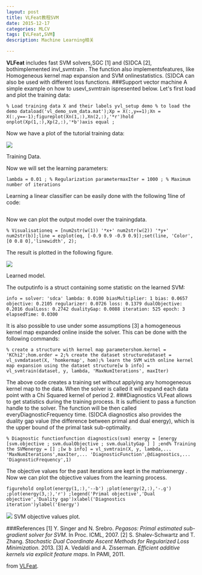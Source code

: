 ```yaml
---
layout: post
title: VLFeat教程SVM
date: 2015-12-17
categories: MLCV
tags: [VLFeat,SVM]
description: Machine Learning相关

---
```





**VLFeat** includes fast SVM solvers,SGC [1] and (S)DCA [2], bothimplemented invl_svmtrain
. The function also implementsfeatures, like Homogeneous kernel map expansion and SVM onlinestatistics. (S)DCA can also be used with different loss functions.
###Support vector machine
A simple example on how to usevl_svmtrain
ispresented below. Let's first load and plot the training data:

```
% Load training data X and their labels yvl_setup demo % to load the demo dataload('vl_demo_svm_data.mat');Xp = X(:,y==1);Xn = X(:,y==-1);figureplot(Xn(1,:),Xn(2,:),'*r')hold onplot(Xp(1,:),Xp(2,:),'*b')axis equal ;
```

Now we have a plot of the tutorial training data:

![](http://upload-images.jianshu.io/upload_images/1174946-ba973ff17479c930.jpg?imageMogr2/auto-orient/strip%7CimageView2/2/w/1240) 

Training Data.  

Now we will set the learning parameters:

```
lambda = 0.01 ; % Regularization parametermaxIter = 1000 ; % Maximum number of iterations
```
Learning a linear classifier can be easily done with the following 1line of code:

```[w b info] = vl_svmtrain(X, y, lambda, 'MaxNumIterations', maxIter)
```
Now we can plot the output model over the trainingdata.

```
% Visualisationeq = [num2str(w(1)) '*x+' num2str(w(2)) '*y+' num2str(b)];line = ezplot(eq, [-0.9 0.9 -0.9 0.9]);set(line, 'Color', [0 0.8 0],'linewidth', 2);
```

The result is plotted in the following figure.

![](http://upload-images.jianshu.io/upload_images/1174946-e9e550c416818687.jpg?imageMogr2/auto-orient/strip%7CimageView2/2/w/1240) 

Learned model.  

The outputinfo
is a struct containing some statistic on the learned SVM:

```
info = solver: 'sdca' lambda: 0.0100 biasMultiplier: 1 bias: 0.0657 objective: 0.2105 regularizer: 0.0726 loss: 0.1379 dualObjective: 0.2016 dualLoss: 0.2742 dualityGap: 0.0088 iteration: 525 epoch: 3 elapsedTime: 0.0300
```

It is also possible to use under some assumptions [3] a homogeneous kernel map expanded online inside the solver. This can be done with the following commands:

```
% create a structure with kernel map parametershom.kernel = 'KChi2';hom.order = 2;% create the dataset structuredataset = vl_svmdataset(X, 'homkermap', hom);% learn the SVM with online kernel map expansion using the dataset structure[w b info] = vl_svmtrain(dataset, y, lambda, 'MaxNumIterations', maxIter)
```

The above code creates a training set without applying any homogeneous kernel map to the data. When the solver is called it will expand each data point with a Chi Squared kernel of period 2.
###Diagnostics
VLFeat allows to get statistics during the training process. It is sufficient to pass a function handle to the solver. The function will be then called everyDiagnosticFrequency
time.
(S)DCA diagnostics also provides the duality gap value (the difference between primal and dual energy), which is the upper bound of the primal task sub-optimality.

```
% Diagnostic functionfunction diagnostics(svm) energy = [energy [svm.objective ; svm.dualObjective ; svm.dualityGap ] ] ;end% Training the SVMenergy = [] ;[w b info] = vl_svmtrain(X, y, lambda,... 'MaxNumIterations',maxIter,... 'DiagnosticFunction',@diagnostics,... 'DiagnosticFrequency',1)
```

The objective values for the past iterations are kept in the matrixenergy
. Now we can plot the objective values from the learning process.

```
figurehold onplot(energy(1,:),'--b') ;plot(energy(2,:),'-.g') ;plot(energy(3,:),'r') ;legend('Primal objective','Dual objective','Duality gap')xlabel('Diagnostics iteration')ylabel('Energy')
```

![](http://upload-images.jianshu.io/upload_images/1174946-4c7531e8b98673d7.jpg?imageMogr2/auto-orient/strip%7CimageView2/2/w/1240) SVM objective values plot.  

###References
[1] Y. Singer and N. Srebro. *Pegasos: Primal estimated sub-gradient solver for SVM*. In Proc. ICML, 2007.
[2] S. Shalev-Schwartz and T. Zhang. *Stochastic Dual Coordinate Ascent Methods for Regularized Loss Minimization*. 2013.
[3] A. Vedaldi and A. Zisserman. *Efficient additive kernels via explicit feature maps*. In PAMI, 2011.

from [VLFeat](http://www.vlfeat.org/overview/svm.html#tut.svm).